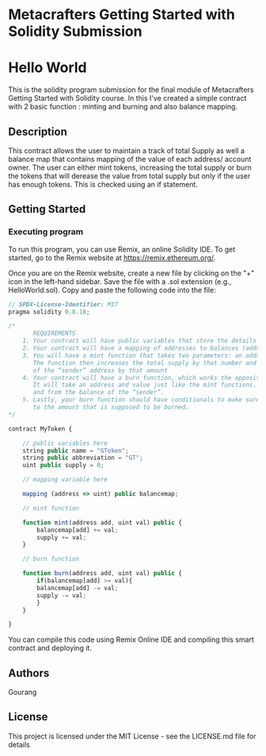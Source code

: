 # Metacrafters Getting  Started with Solidity Submission
# Hello World

This is the solidity program submission for the final module of Metacrafters Getting Started with  Solidity course. In this I've created a simple contract with 2 basic function : minting and burning and also balance mapping. 

## Description

This contract allows the user to maintain a track of total Supply as well a balance map that contains mapping of the value of each address/ account owner. The user can either mint tokens, increasing the total supply or burn the tokens that will derease the value from total supply but only if the user has enough tokens. This is checked using an if statement. 

## Getting Started

### Executing program

To run this program, you can use Remix, an online Solidity IDE. To get started, go to the Remix website at https://remix.ethereum.org/.

Once you are on the Remix website, create a new file by clicking on the "+" icon in the left-hand sidebar. Save the file with a .sol extension (e.g., HelloWorld.sol). Copy and paste the following code into the file:

```javascript
// SPDX-License-Identifier: MIT
pragma solidity 0.8.18;

/*
       REQUIREMENTS
    1. Your contract will have public variables that store the details about your coin (Token Name, Token Abbrv., Total Supply)
    2. Your contract will have a mapping of addresses to balances (address => uint)
    3. You will have a mint function that takes two parameters: an address and a value. 
       The function then increases the total supply by that number and increases the balance 
       of the “sender” address by that amount
    4. Your contract will have a burn function, which works the opposite of the mint function, as it will destroy tokens. 
       It will take an address and value just like the mint functions. It will then deduct the value from the total supply 
       and from the balance of the “sender”.
    5. Lastly, your burn function should have conditionals to make sure the balance of "sender" is greater than or equal 
       to the amount that is supposed to be burned.
*/

contract MyToken {

    // public variables here
    string public name = "GToken";
    string public abbreviation = "GT";
    uint public supply = 0;

    // mapping variable here

    mapping (address => uint) public balancemap;

    // mint function

    function mint(address add, uint val) public {
        balancemap[add] += val; 
        supply += val;
    } 

    // burn function

    function burn(address add, uint val) public {
        if(balancemap[add] >= val){
        balancemap[add] -= val;
        supply -= val;
        }
    }

}

```

You can compile this code using Remix Online IDE and compiling this smart contract and deploying it. 
## Authors

Gourang  


## License

This project is licensed under the MIT License - see the LICENSE.md file for details

